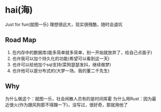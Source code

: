 # hai(海)
Just for fun(就图一乐)
理想很远大，现实很残酷，随时会退坑
## Road Map
1. 在内存中的数据库(能多简单就多简单，别一开始就放弃了，给自己点面子)
2. 也许我可以加个持久化的功能(希望可以看到这一天)
3. 也许可以给他加个sql支持(菜狗瑟瑟发抖，继续做梦)
4. 也许他可以是分布式的(大梦一场，我的董二千先生)

## Why
为什么做这个：就图一乐，社会闲散人员有的是时间挥霍
为什么用Rust：因为最近很火(作为跟风狗那不得蹭一下)，没写过，很好奇，那就用他了



